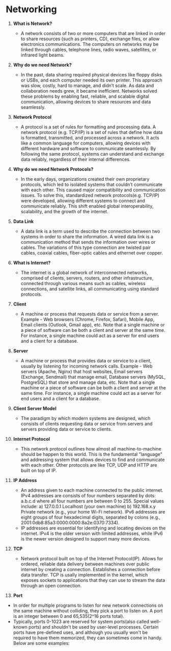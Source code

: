 # Networking

1. **What is Network?**
   - A network consists of two or more computers that are linked in order to share resources (such as printers, CD), exchange files, or allow electronics communications. The computers on networks may be linked through cables, telephone lines, radio waves, satellites, or infrared light beams.

2. **Why do we need Network?**
   - In the past, data sharing required physical devices like floppy disks or USBs, and each computer needed its own printer. This approach was slow, costly, hard to manage, and didn’t scale. As data and collaboration needs grew, it became inefficient.
Networks solved these problems by enabling fast, reliable, and scalable digital communication, allowing devices to share resources and data seamlessly.

3. **Network Protocol**
   - A protocol is a set of rules for formatting and processing data. A network protocol (e.g. TCP/IP) is a set of rules that define how data is formatted, transmitted, and processed across a network.
It acts like a common language for computers, allowing devices with different hardware and software to communicate seamlessly. By following the same protocol, systems can understand and exchange data reliably, regardless of their internal differences.

4. **Why do we need Network Protocols?**
   - In the early days, organizations created their own proprietary protocols, which led to isolated systems that couldn’t communicate with each other. This caused major compatibility and communication issues. To solve this, standardized network protocols(e.g. TCP/IP) were developed, allowing different systems to connect and communicate reliably. This shift enabled global interoperability, scalability, and the growth of the internet.

5. **Data Link**
   - A data link is a term used to describe the connection between two systems in order to share the information. A wired data link is a communication method that sends the information over wires or cables. The variations of this type connection are twisted pair cables, coaxial cables, fiber-optic cables and ethernet over copper.

6. **What is Internet?**
   - The internet is a global network of interconnected networks, comprised of clients, servers, routers, and other infrastructure, connected through various means such as cables, wireless connections, and satellite links, all communicating using standard protocols.

7. **Client**
   - A machine or process that requests data or service from a server. Example - Web browsers (Chrome, Firefox, Safari), Mobile App, Email clients (Outlook, Gmail app), etc. Note that a single machine or a piece of software can be both a client and server at the same time. For instance, a single machine could act as a server for end users and a client for a database.
     
8. **Server**
   - A machine or process that provides data or service to a client, usually by listening for incoming network calls. Example - Web servers (Apache, Nginx) that host websites, Email servers (Exchange, Sendmail) that manage email, Database servers (MySQL, PostgreSQL) that store and manage data, etc. Note that a single machine or a piece of software can be both a client and server at the same time. For instance, a single machine could act as a server for end users and a client for a database.

9. **Client Server Model**
   - The paradigm by which modern systems are designed, which consists of clients requesting data or service from servers and servers providing data or service to clients.
  
10. **Internet Protocol**
    - This network protocol outlines how almost all machine-to-machine should be happen to this world. This is the fundamental "language" and addressing system that allows devices to find and communicate with each other. Other protocols are like TCP, UDP and HTTP are built on top of IP.
   
11. **IP Address**
    - An address given to each machine connected to the public internet. IPv4 addresses are consists of four numbers separated by dots: a.b.c.d where all four numbers are between 0 to 255. Special values include: a) 127.0.0.1 Localhost (your own machine) b) 192.168.x.y Private network (e.g., your home Wi-Fi network). IPv6 addresses are eight groups of four hexadecimal digits, separated by colons (e.g., 2001:0db8:85a3:0000:0000:8a2e:0370:7334).
    - IP addresses are essential for identifying and locating devices on the internet. IPv4 is the older version with limited addresses, while IPv6 is the newer version designed to support many more devices.
   
12. **TCP**
    - Network protocol built on top of the Internet Protocol(IP). Allows for ordered, reliable data delivery between machines over public internet by creating a connection. Establishes a connection before data transfer. TCP is usally implemented in the kernel, which exposes sockets to applications that they can use to stream the data through an open connection.

13. **Port**
   - In order for multiple programs to listen for new network connections on the same machine without colliding, they pick a port to listen on. A port is an integer between 0 and 65,535(2^16 ports total).
   - Typically, ports 0-1023 are reserved for system ports(also called well-known ports) and shouldn't be used by user-level processes. Certain ports have pre-defined uses, and although you usually won't be required to have them memorized, they can sometimes come in handy. Below are some examples:
     
     
    













